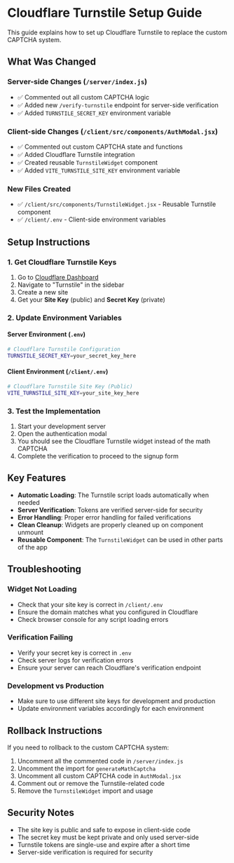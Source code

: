 # Cloudflare Turnstile Setup Guide

This guide explains how to set up Cloudflare Turnstile to replace the custom CAPTCHA system.

## What Was Changed

### Server-side Changes (`/server/index.js`)

- ✅ Commented out all custom CAPTCHA logic
- ✅ Added new `/verify-turnstile` endpoint for server-side verification
- ✅ Added `TURNSTILE_SECRET_KEY` environment variable

### Client-side Changes (`/client/src/components/AuthModal.jsx`)

- ✅ Commented out custom CAPTCHA state and functions
- ✅ Added Cloudflare Turnstile integration
- ✅ Created reusable `TurnstileWidget` component
- ✅ Added `VITE_TURNSTILE_SITE_KEY` environment variable

### New Files Created

- ✅ `/client/src/components/TurnstileWidget.jsx` - Reusable Turnstile component
- ✅ `/client/.env` - Client-side environment variables

## Setup Instructions

### 1. Get Cloudflare Turnstile Keys

1. Go to [Cloudflare Dashboard](https://dash.cloudflare.com/)
2. Navigate to "Turnstile" in the sidebar
3. Create a new site
4. Get your **Site Key** (public) and **Secret Key** (private)

### 2. Update Environment Variables

#### Server Environment (`.env`)

```bash
# Cloudflare Turnstile Configuration
TURNSTILE_SECRET_KEY=your_secret_key_here
```

#### Client Environment (`/client/.env`)

```bash
# Cloudflare Turnstile Site Key (Public)
VITE_TURNSTILE_SITE_KEY=your_site_key_here
```

### 3. Test the Implementation

1. Start your development server
2. Open the authentication modal
3. You should see the Cloudflare Turnstile widget instead of the math CAPTCHA
4. Complete the verification to proceed to the signup form

## Key Features

- **Automatic Loading**: The Turnstile script loads automatically when needed
- **Server Verification**: Tokens are verified server-side for security
- **Error Handling**: Proper error handling for failed verifications
- **Clean Cleanup**: Widgets are properly cleaned up on component unmount
- **Reusable Component**: The `TurnstileWidget` can be used in other parts of the app

## Troubleshooting

### Widget Not Loading

- Check that your site key is correct in `/client/.env`
- Ensure the domain matches what you configured in Cloudflare
- Check browser console for any script loading errors

### Verification Failing

- Verify your secret key is correct in `.env`
- Check server logs for verification errors
- Ensure your server can reach Cloudflare's verification endpoint

### Development vs Production

- Make sure to use different site keys for development and production
- Update environment variables accordingly for each environment

## Rollback Instructions

If you need to rollback to the custom CAPTCHA system:

1. Uncomment all the commented code in `/server/index.js`
2. Uncomment the import for `generateMathCaptcha`
3. Uncomment all custom CAPTCHA code in `AuthModal.jsx`
4. Comment out or remove the Turnstile-related code
5. Remove the `TurnstileWidget` import and usage

## Security Notes

- The site key is public and safe to expose in client-side code
- The secret key must be kept private and only used server-side
- Turnstile tokens are single-use and expire after a short time
- Server-side verification is required for security
